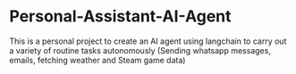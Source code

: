 # Personal-Assistant-AI-Agent
This is a personal project to create an AI agent using langchain to carry out a variety of routine tasks autonomously (Sending whatsapp messages, emails, fetching weather and Steam game data)
